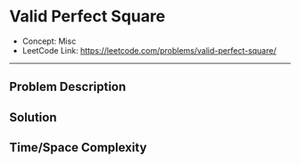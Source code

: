 # Valid Perfect Square

- Concept: Misc
- LeetCode Link: https://leetcode.com/problems/valid-perfect-square/

---

## Problem Description

## Solution

## Time/Space Complexity

